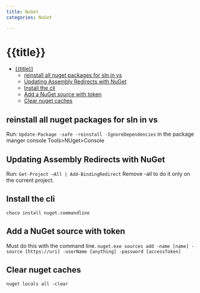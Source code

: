 ```yaml
---
title: NuGet
categories: NuGet

---
```


# {{title}}

- [{{title}}](#title)
  - [reinstall all nuget packages for sln in vs](#reinstall-all-nuget-packages-for-sln-in-vs)
  - [Updating Assembly Redirects with NuGet](#updating-assembly-redirects-with-nuget)
  - [Install the cli](#install-the-cli)
  - [Add a NuGet source with token](#add-a-nuget-source-with-token)
  - [Clear nuget caches](#clear-nuget-caches)

## reinstall all nuget packages for sln in vs

Run: `Update-Package -safe -reinstall -IgnoreDependencies` in the package manger console Tools>NUget>Console

## Updating Assembly Redirects with NuGet

Run: `Get-Project –All | Add-BindingRedirect`
Remove -all to do it only on the current project.

## Install the cli

`choco install nuget.commandline`

## Add a NuGet source with token

Must do this  with the command line.
`nuget.exe sources add -name [name] -source [https://uri] -userName [anything] -password [accessToken]`

## Clear nuget caches

`nuget locals all -clear`